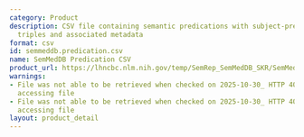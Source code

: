 ```yaml
---
category: Product
description: CSV file containing semantic predications with subject-predicate-object
  triples and associated metadata
format: csv
id: semmeddb.predication.csv
name: SemMedDB Predication CSV
product_url: https://lhncbc.nlm.nih.gov/temp/SemRep_SemMedDB_SKR/SemMedDB_tables/PREDICATION.csv
warnings:
- File was not able to be retrieved when checked on 2025-10-30_ HTTP 403 error when
  accessing file
- File was not able to be retrieved when checked on 2025-10-30_ HTTP 403 error when
  accessing file
layout: product_detail
---
```

